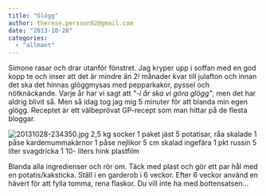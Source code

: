 ```yaml
---
title: "Glögg"
author: therese.persson82@gmail.com
date: "2013-10-28"
categories: 
  - "allmant"
---
```


Simone rasar och drar utanför fönstret. Jag kryper upp i soffan med en god kopp te och inser att det är mindre än 2! månader kvar till julafton och innan det ska det hinnas glöggmysas med pepparkakor, pyssel och nötknäckande. Varje år har vi sagt att _"-i år ska vi göra glögg"_, men det har aldrig blivit så. Men så idag tog jag mig 5 minuter för att blanda min egen glögg. Receptet är ett välbeprövat GP-recept som man hittar på de flesta bloggar.  
  
![20131028-234350.jpg](/static/img/20131028-234350.jpg)
2,5 kg socker 1 paket jäst 5 potatisar, råa skalade 1 påse kardemummakärnor 1 påse nejlikor 5 cm skalad ingefära 1 pkt russin 5 liter svagdricka 1 10- liters hink plastfilm

Blanda alla ingredienser och rör om. Täck med plast och gör ett par hål med en potatis/kaksticka. Ställ i en garderob i 6 veckor. Efter 6 veckor använd en hävert för att fylla tomma, rena flaskor. Du vill inte ha med bottensatsen...
